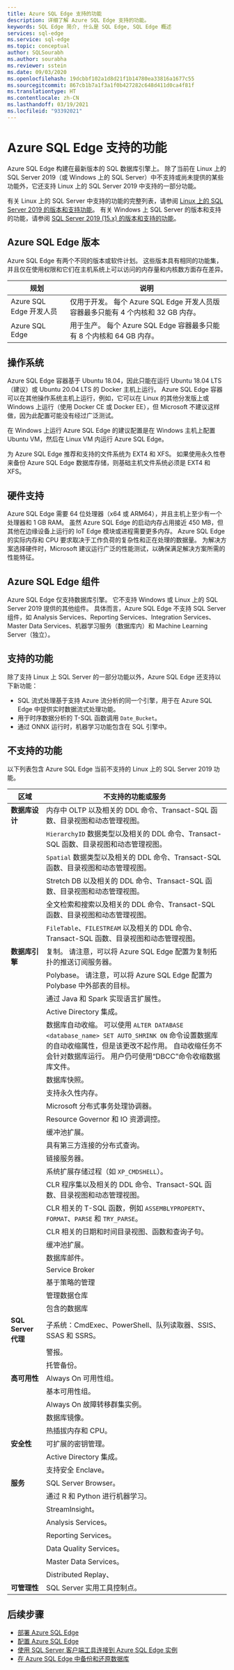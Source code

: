```yaml
---
title: Azure SQL Edge 支持的功能
description: 详细了解 Azure SQL Edge 支持的功能。
keywords: SQL Edge 简介, 什么是 SQL Edge, SQL Edge 概述
services: sql-edge
ms.service: sql-edge
ms.topic: conceptual
author: SQLSourabh
ms.author: sourabha
ms.reviewer: sstein
ms.date: 09/03/2020
ms.openlocfilehash: 19dcbbf102a1d8d21f1b14780ea33816a1677c55
ms.sourcegitcommit: 867cb1b7a1f3a1f0b427282c648d411d0ca4f81f
ms.translationtype: HT
ms.contentlocale: zh-CN
ms.lasthandoff: 03/19/2021
ms.locfileid: "93392021"
---
```

# <a name="supported-features-of-azure-sql-edge"></a>Azure SQL Edge 支持的功能 

Azure SQL Edge 构建在最新版本的 SQL 数据库引擎上。 除了当前在 Linux 上的 SQL Server 2019（或 Windows 上的 SQL Server）中不支持或尚未提供的某些功能外，它还支持 Linux 上的 SQL Server 2019 中支持的一部分功能。

有关 Linux 上的 SQL Server 中支持的功能的完整列表，请参阅 [Linux 上的 SQL Server 2019 的版本和支持功能](/sql/linux/sql-server-linux-editions-and-components-2019)。 有关 Windows 上 SQL Server 的版本和支持的功能，请参阅 [SQL Server 2019 (15.x) 的版本和支持的功能](/sql/sql-server/editions-and-components-of-sql-server-version-15)。

## <a name="azure-sql-edge-editions"></a>Azure SQL Edge 版本

Azure SQL Edge 有两个不同的版本或软件计划。 这些版本具有相同的功能集，并且仅在使用权限和它们在主机系统上可以访问的内存量和内核数方面存在差异。

   |**规划**  |**说明**  |
   |---------|---------|
   |Azure SQL Edge 开发人员  |  仅用于开发。 每个 Azure SQL Edge 开发人员版容器最多只能有 4 个内核和 32 GB 内存。  |
   |Azure SQL Edge    |  用于生产。 每个 Azure SQL Edge 容器最多只能有 8 个内核和 64 GB 内存。  |

## <a name="operating-system"></a>操作系统

Azure SQL Edge 容器基于 Ubuntu 18.04，因此只能在运行 Ubuntu 18.04 LTS（建议）或 Ubuntu 20.04 LTS 的 Docker 主机上运行。 Azure SQL Edge 容器可以在其他操作系统主机上运行，例如，它可以在 Linux 的其他分发版上或 Windows 上运行（使用 Docker CE 或 Docker EE），但 Microsoft 不建议这样做，因为此配置可能没有经过广泛测试。

在 Windows 上运行 Azure SQL Edge 的建议配置是在 Windows 主机上配置 Ubuntu VM，然后在 Linux VM 内运行 Azure SQL Edge。

为 Azure SQL Edge 推荐和支持的文件系统为 EXT4 和 XFS。 如果使用永久性卷来备份 Azure SQL Edge 数据库存储，则基础主机文件系统必须是 EXT4 和 XFS。

## <a name="hardware-support"></a>硬件支持

Azure SQL Edge 需要 64 位处理器（x64 或 ARM64），并且主机上至少有一个处理器和 1 GB RAM。 虽然 Azure SQL Edge 的启动内存占用接近 450 MB，但其他在边缘设备上运行的 IoT Edge 模块或进程需要更多内存。 Azure SQL Edge 的实际内存和 CPU 要求取决于工作负荷的复杂性和正在处理的数据量。 为解决方案选择硬件时，Microsoft 建议运行广泛的性能测试，以确保满足解决方案所需的性能特征。  

## <a name="azure-sql-edge-components"></a>Azure SQL Edge 组件

Azure SQL Edge 仅支持数据库引擎。 它不支持 Windows 或 Linux 上的 SQL Server 2019 提供的其他组件。 具体而言，Azure SQL Edge 不支持 SQL Server 组件，如 Analysis Services、Reporting Services、Integration Services、Master Data Services、机器学习服务（数据库内）和 Machine Learning Server（独立）。

## <a name="supported-features"></a>支持的功能

除了支持 Linux 上 SQL Server 的一部分功能以外，Azure SQL Edge 还支持以下新功能： 

- SQL 流式处理基于支持 Azure 流分析的同一个引擎，用于在 Azure SQL Edge 中提供实时数据流式处理功能。 
- 用于时序数据分析的 T-SQL 函数调用 `Date_Bucket`。
- 通过 ONNX 运行时，机器学习功能包含在 SQL 引擎中。

## <a name="unsupported-features"></a>不支持的功能

以下列表包含 Azure SQL Edge 当前不支持的 Linux 上的 SQL Server 2019 功能。

| 区域 | 不支持的功能或服务 |
|-----|-----|
| **数据库设计** | 内存中 OLTP 以及相关的 DDL 命令、Transact-SQL 函数、目录视图和动态管理视图。 |
| &nbsp; | `HierarchyID` 数据类型以及相关的 DDL 命令、Transact-SQL 函数、目录视图和动态管理视图。 |
| &nbsp; | `Spatial` 数据类型以及相关的 DDL 命令、Transact-SQL 函数、目录视图和动态管理视图。 |
| &nbsp; | Stretch DB 以及相关的 DDL 命令、Transact-SQL 函数、目录视图和动态管理视图。 |
| &nbsp; | 全文检索和搜索以及相关的 DDL 命令、Transact-SQL 函数、目录视图和动态管理视图。|
| &nbsp; | `FileTable`、`FILESTREAM` 以及相关的 DDL 命令、Transact-SQL 函数、目录视图和动态管理视图。|
| **数据库引擎** | 复制。 请注意，可以将 Azure SQL Edge 配置为复制拓扑的推送订阅服务器。 |
| &nbsp; | Polybase。 请注意，可以将 Azure SQL Edge 配置为 Polybase 中外部表的目标。 |
| &nbsp; | 通过 Java 和 Spark 实现语言扩展性。 |
| &nbsp; | Active Directory 集成。 |
| &nbsp; | 数据库自动收缩。 可以使用 `ALTER DATABASE <database_name> SET AUTO_SHRINK ON` 命令设置数据库的自动收缩属性，但是该更改不起作用。 自动收缩任务不会针对数据库运行。 用户仍可使用“DBCC”命令收缩数据库文件。 |
| &nbsp; | 数据库快照。 |
| &nbsp; | 支持永久性内存。 |
| &nbsp; | Microsoft 分布式事务处理协调器。 |
| &nbsp; | Resource Governor 和 IO 资源调控。 |
| &nbsp; | 缓冲池扩展。 |
| &nbsp; | 具有第三方连接的分布式查询。 |
| &nbsp; | 链接服务器。 |
| &nbsp; | 系统扩展存储过程（如 `XP_CMDSHELL`）。 |
| &nbsp; | CLR 程序集以及相关的 DDL 命令、Transact-SQL 函数、目录视图和动态管理视图。 |
| &nbsp; | CLR 相关的 T-SQL 函数，例如 `ASSEMBLYPROPERTY`、`FORMAT`、`PARSE` 和 `TRY_PARSE`。 |
| &nbsp; | CLR 相关的日期和时间目录视图、函数和查询子句。 |
| &nbsp; | 缓冲池扩展。 |
| &nbsp; | 数据库邮件。 |
| &nbsp; | Service Broker |
| &nbsp; | 基于策略的管理 |
| &nbsp; | 管理数据仓库 |
| &nbsp; | 包含的数据库 |
| **SQL Server 代理** |  子系统：CmdExec、PowerShell、队列读取器、SSIS、SSAS 和 SSRS。 |
| &nbsp; | 警报。 |
| &nbsp; | 托管备份。 |
| **高可用性** | Always On 可用性组。  |
| &nbsp; | 基本可用性组。 |
| &nbsp; | Always On 故障转移群集实例。 |
| &nbsp; | 数据库镜像。 |
| &nbsp; | 热插拔内存和 CPU。 |
| **安全性** | 可扩展的密钥管理。 |
| &nbsp; | Active Directory 集成。|
| &nbsp; | 支持安全 Enclave。|
| **服务** | SQL Server Browser。 |
| &nbsp; | 通过 R 和 Python 进行机器学习。 |
| &nbsp; | StreamInsight。 |
| &nbsp; | Analysis Services。 |
| &nbsp; | Reporting Services。 |
| &nbsp; | Data Quality Services。 |
| &nbsp; | Master Data Services。 |
| &nbsp; | Distributed Replay、 |
| **可管理性** | SQL Server 实用工具控制点。 |

## <a name="next-steps"></a>后续步骤

- [部署 Azure SQL Edge](deploy-portal.md)
- [配置 Azure SQL Edge](configure.md)
- [使用 SQL Server 客户端工具连接到 Azure SQL Edge 实例](connect.md)
- [在 Azure SQL Edge 中备份和还原数据库](backup-restore.md)